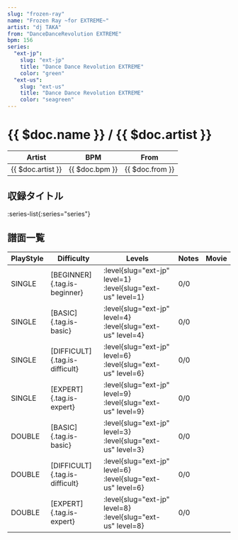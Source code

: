 ```yaml
---
slug: "frozen-ray"
name: "Frozen Ray ~for EXTREME~"
artist: "dj TAKA"
from: "DanceDanceRevolution EXTREME"
bpm: 156
series:
  "ext-jp":
    slug: "ext-jp"
    title: "Dance Dance Revolution EXTREME"
    color: "green"
  "ext-us":
    slug: "ext-us"
    title: "Dance Dance Revolution EXTREME"
    color: "seagreen"
---
```


# {{ $doc.name }} / {{ $doc.artist }}

|Artist|BPM|From|
|------|---|----|
|{{ $doc.artist }}|{{ $doc.bpm }}|{{ $doc.from }}|

## 収録タイトル

:series-list{:series="series"}

## 譜面一覧

|PlayStyle|Difficulty|Levels|Notes|Movie|
|---------|----------|------|-----|-----|
|SINGLE|[BEGINNER]{.tag.is-beginner}|:level{slug="ext-jp" level=1} :level{slug="ext-us" level=1}|0/0||
|SINGLE|[BASIC]{.tag.is-basic}|:level{slug="ext-jp" level=4} :level{slug="ext-us" level=4}|0/0||
|SINGLE|[DIFFICULT]{.tag.is-difficult}|:level{slug="ext-jp" level=6} :level{slug="ext-us" level=6}|0/0||
|SINGLE|[EXPERT]{.tag.is-expert}|:level{slug="ext-jp" level=9} :level{slug="ext-us" level=9}|0/0||
|DOUBLE|[BASIC]{.tag.is-basic}|:level{slug="ext-jp" level=3} :level{slug="ext-us" level=3}|0/0||
|DOUBLE|[DIFFICULT]{.tag.is-difficult}|:level{slug="ext-jp" level=6} :level{slug="ext-us" level=6}|0/0||
|DOUBLE|[EXPERT]{.tag.is-expert}|:level{slug="ext-jp" level=8} :level{slug="ext-us" level=8}|0/0||
